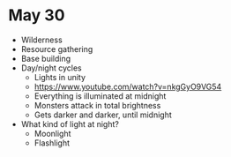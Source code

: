 # May 30
- Wilderness
- Resource gathering
- Base building
- Day/night cycles
	- Lights in unity
	- https://www.youtube.com/watch?v=nkgGyO9VG54
	- Everything is illuminated at midnight
	- Monsters attack in total brightness
	- Gets darker and darker, until midnight
- What kind of light at night?
	- Moonlight
	- Flashlight